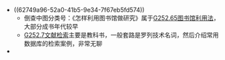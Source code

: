 - ((62749a96-52a0-41b5-9e34-7f67eb5fd574))
	- 倒查中图分类号：《怎样利用图书馆做研究》属于[G252.65图书馆利用法](https://www.clcindex.com/category/G252.65/)，大部分成书年代较早
	- [G252.7文献检索](https://www.clcindex.com/category/G252.7/)主要是教科书，一般套路是罗列技术名词，然后介绍常用数据库的检索案例，非常无聊
-
